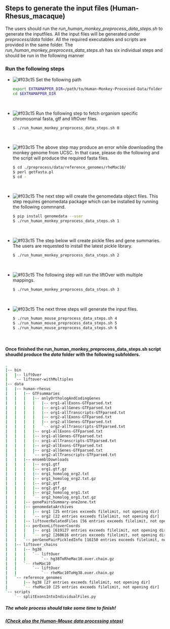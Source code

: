 ## Steps to generate the input files (Human-Rhesus_macaque)
The users should run the _run_human_monkey_preprocess_data_steps.sh_ to generate the inputfiles. All the input files will be generated under _preprocess/data_ folder. All the required executables and scripts are provided in the same folder. The _run_human_monkey_preprocess_data_steps.sh_ has six individual steps and should be run in the following manner 

### Run the following steps 

 - ![#f03c15](https://via.placeholder.com/15/f03c15/000000?text=+) Set the following path <br>
   
    ```bash
    export EXTRAMAPPER_DIR=/path/to/Human-Monkey-Processed-Data/folder
    cd $EXTRAMAPPER_DIR
    ```
   <br>
   
 - ![#f03c15](https://via.placeholder.com/15/f03c15/000000?text=+) Run the following step to fetch organism specific chromosomal fasta, gtf and liftOver files. <br>
   
    ```batch
    $ ./run_human_monkey_preprocess_data_steps.sh 0
    ```
    <br>
    
 - ![#f03c15](https://via.placeholder.com/15/f03c15/000000?text=+) The above step may produce an error while downloading the monkey genome from UCSC. In that case, please do the following and the script will produce the required fasta files. <br>
    
    ```bash
    $ cd ./preprocess/data/reference_genomes/rheMac10/
    $ perl getFasta.pl
    $ cd -
    ```
    <br>
    
 - ![#f03c15](https://via.placeholder.com/15/f03c15/000000?text=+) The next step will create the genomedata object files. This step requires genomedata package which can be installed by running the following commnand. <br>
    
    ```bash
    $ pip install genomedata --user
    $ ./run_human_monkey_preprocess_data_steps.sh 1
    ```
    <br>
    
 - ![#f03c15](https://via.placeholder.com/15/f03c15/000000?text=+) The step below will create pickle files and gene summaries. The users are requested to install the latest pickle library. <br>
    
    ```bash
    $ ./run_human_monkey_preprocess_data_steps.sh 2
    ```
    <br>
    
 - ![#f03c15](https://via.placeholder.com/15/f03c15/000000?text=+) The following step will run the liftOver with multiple mappings. <br>
    
    ```bash
    $ ./run_human_monkey_preprocess_data_steps.sh 3
    ```
    <br>
    
 - ![#f03c15](https://via.placeholder.com/15/f03c15/000000?text=+) The next three steps will generate the input files. <br>
    
    ```bash
    $ ./run_human_mouse_preprocess_data_steps.sh 4
    $ ./run_human_mouse_preprocess_data_steps.sh 5
    $ ./run_human_mouse_preprocess_data_steps.sh 6
    ```
    <br>
    
#### Once finished the run_human_monkey_preprocess_data_steps.sh script shoudld produce the _data_ folder with the following subfolders.<br>

```bash 
.
|-- bin
|   |-- liftOver
|   `-- liftover-withMultiples
|-- data
|   |-- human-rhesus
|   |   |-- GTFsummaries
|   |   |   |-- onlyOrthologAndCodingGenes
|   |   |   |   |-- org1-allExons-GTFparsed.txt
|   |   |   |   |-- org1-allGenes-GTFparsed.txt
|   |   |   |   |-- org1-allTranscripts-GTFparsed.txt
|   |   |   |   |-- org2-allExons-GTFparsed.txt
|   |   |   |   |-- org2-allGenes-GTFparsed.txt
|   |   |   |   `-- org2-allTranscripts-GTFparsed.txt
|   |   |   |-- org1-allExons-GTFparsed.txt
|   |   |   |-- org1-allGenes-GTFparsed.txt
|   |   |   |-- org1-allTranscripts-GTFparsed.txt
|   |   |   |-- org2-allExons-GTFparsed.txt
|   |   |   |-- org2-allGenes-GTFparsed.txt
|   |   |   `-- org2-allTranscripts-GTFparsed.txt
|   |   |-- ensemblDownloads
|   |   |   |-- org1.gtf
|   |   |   |-- org1.gtf.gz
|   |   |   |-- org1_homolog_org2.txt
|   |   |   |-- org1_homolog_org2.txt.gz
|   |   |   |-- org2.gtf
|   |   |   |-- org2.gtf.gz
|   |   |   |-- org2_homolog_org1.txt
|   |   |   `-- org2_homolog_org1.txt.gz
|   |   |-- genePairsSummary-one2one.txt
|   |   |-- genomedataArchives
|   |   |   |-- org1 [25 entries exceeds filelimit, not opening dir]
|   |   |   `-- org2 [22 entries exceeds filelimit, not opening dir]
|   |   |-- liftoverRelatedFiles [56 entries exceeds filelimit, not opening dir]
|   |   |-- perExonLiftoverCoords
|   |   |   |-- org1 [619127 entries exceeds filelimit, not opening dir]
|   |   |   `-- org2 [260616 entries exceeds filelimit, not opening dir]
|   |   `-- perGenePairPickledInfo [16150 entries exceeds filelimit, not opening dir]
|   |-- liftover_chains
|   |   |-- hg38
|   |   |   `-- liftOver
|   |   |       `-- hg38ToRheMac10.over.chain.gz
|   |   `-- rheMac10
|   |       `-- liftOver
|   |           `-- rheMac10ToHg38.over.chain.gz
|   `-- reference_genomes
|       |-- hg38 [27 entries exceeds filelimit, not opening dir]
|       `-- rheMac10 [25 entries exceeds filelimit, not opening dir]
`-- scripts
    `-- splitExonsIntoIndividualFiles.py
```

##### The whole process should take some time to finish!
##### [(Check also the Human-Mouse data processing steps)](https://github.com/ay-lab/ExTraMapper/tree/master/Human-Mouse-Preprocess-Data)
